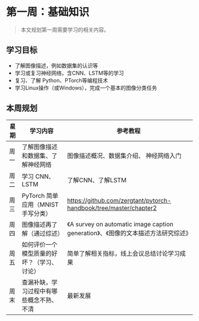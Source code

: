 # 第一周：基础知识

> 本文规划第一周需要学习的相关内容。



## 学习目标

* 了解图像描述，例如数据集的认识等
* 学习或复习神经网络，含CNN、LSTM等的学习
* 复习、了解 Python、PTorch等编程技术
* 学习Linux操作（或Windows），完成一个基本的图像分类任务



## 本周规划

| 星期 | 学习内容                                   | 参考教程                                                     |
| ---- | ------------------------------------------ | ------------------------------------------------------------ |
| 周一 | 了解图像描述和数据集、了解神经网络         | 图像描述概况、数据集介绍、 神经网络入门                      |
| 周二 | 学习 CNN、 LSTM                            | 了解CNN、了解LSTM                                            |
| 周三 | PyTorch 简单应用（MNIST 手写分类）         | https://github.com/zergtant/pytorch-handbook/tree/master/chapter2 |
| 周四 | 图像描述再了解（通过综述）                 | 《A survey on automatic image caption generation》、《图像的文本描述方法研究综述》 |
| 周五 | 如何评价一个模型质量的好坏？（学习、讨论） | 简单了解相关指标，线上会议总结讨论学习成果                   |
| 周末 | 查漏补缺，学习过程中有哪些概念不熟、不清   | 最新发展                                                     |

